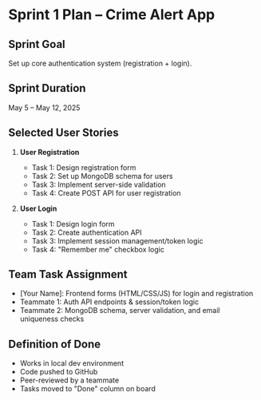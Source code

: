# Sprint 1 Plan – Crime Alert App

## Sprint Goal
Set up core authentication system (registration + login).

## Sprint Duration
May 5 – May 12, 2025

## Selected User Stories

1. **User Registration**
   - Task 1: Design registration form
   - Task 2: Set up MongoDB schema for users
   - Task 3: Implement server-side validation
   - Task 4: Create POST API for user registration

2. **User Login**
   - Task 1: Design login form
   - Task 2: Create authentication API
   - Task 3: Implement session management/token logic
   - Task 4: "Remember me" checkbox logic

## Team Task Assignment
- [Your Name]: Frontend forms (HTML/CSS/JS) for login and registration
- Teammate 1: Auth API endpoints & session/token logic
- Teammate 2: MongoDB schema, server validation, and email uniqueness checks

## Definition of Done
- Works in local dev environment  
- Code pushed to GitHub  
- Peer-reviewed by a teammate  
- Tasks moved to "Done" column on board  
